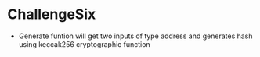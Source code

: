 # ChallengeSix

- Generate funtion will get two inputs of type address and generates hash using keccak256 cryptographic function
